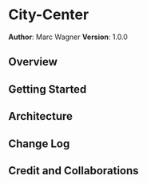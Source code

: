 # City-Center

**Author**:  Marc Wagner
**Version**:  1.0.0

## Overview

## Getting Started

## Architecture

## Change Log

## Credit and Collaborations